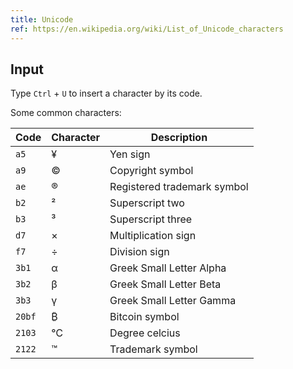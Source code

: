 ```yaml
---
title: Unicode
ref: https://en.wikipedia.org/wiki/List_of_Unicode_characters
---
```


## Input

Type `Ctrl` + `U` to insert a character by its code.

Some common characters:

| Code   | Character | Description                 |
| ------ | --------- | --------------------------- |
| `a5`   | ¥         | Yen sign                    |
| `a9`   | ©         | Copyright symbol            |
| `ae`   | ®         | Registered trademark symbol |
| `b2`   | ²         | Superscript two             |
| `b3`   | ³         | Superscript three           |
| `d7`   | ×         | Multiplication sign         |
| `f7`   | ÷         | Division sign               |
| `3b1`  | α         | Greek Small Letter Alpha    |
| `3b2`  | β         | Greek Small Letter Beta     |
| `3b3`  | γ         | Greek Small Letter Gamma    |
| `20bf` | ₿         | Bitcoin symbol              |
| `2103` | ℃         | Degree celcius              |
| `2122` | ™         | Trademark symbol            |

